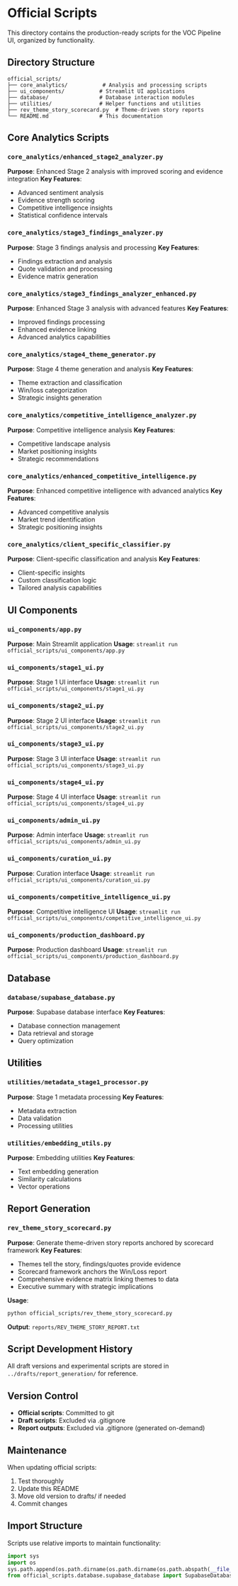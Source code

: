 # Official Scripts

This directory contains the production-ready scripts for the VOC Pipeline UI, organized by functionality.

## Directory Structure

```
official_scripts/
├── core_analytics/           # Analysis and processing scripts
├── ui_components/           # Streamlit UI applications
├── database/                # Database interaction modules
├── utilities/               # Helper functions and utilities
├── rev_theme_story_scorecard.py  # Theme-driven story reports
└── README.md                # This documentation
```

## Core Analytics Scripts

### `core_analytics/enhanced_stage2_analyzer.py`
**Purpose**: Enhanced Stage 2 analysis with improved scoring and evidence integration
**Key Features**:
- Advanced sentiment analysis
- Evidence strength scoring
- Competitive intelligence insights
- Statistical confidence intervals

### `core_analytics/stage3_findings_analyzer.py`
**Purpose**: Stage 3 findings analysis and processing
**Key Features**:
- Findings extraction and analysis
- Quote validation and processing
- Evidence matrix generation

### `core_analytics/stage3_findings_analyzer_enhanced.py`
**Purpose**: Enhanced Stage 3 analysis with advanced features
**Key Features**:
- Improved findings processing
- Enhanced evidence linking
- Advanced analytics capabilities

### `core_analytics/stage4_theme_generator.py`
**Purpose**: Stage 4 theme generation and analysis
**Key Features**:
- Theme extraction and classification
- Win/loss categorization
- Strategic insights generation

### `core_analytics/competitive_intelligence_analyzer.py`
**Purpose**: Competitive intelligence analysis
**Key Features**:
- Competitive landscape analysis
- Market positioning insights
- Strategic recommendations

### `core_analytics/enhanced_competitive_intelligence.py`
**Purpose**: Enhanced competitive intelligence with advanced analytics
**Key Features**:
- Advanced competitive analysis
- Market trend identification
- Strategic positioning insights

### `core_analytics/client_specific_classifier.py`
**Purpose**: Client-specific classification and analysis
**Key Features**:
- Client-specific insights
- Custom classification logic
- Tailored analysis capabilities

## UI Components

### `ui_components/app.py`
**Purpose**: Main Streamlit application
**Usage**: `streamlit run official_scripts/ui_components/app.py`

### `ui_components/stage1_ui.py`
**Purpose**: Stage 1 UI interface
**Usage**: `streamlit run official_scripts/ui_components/stage1_ui.py`

### `ui_components/stage2_ui.py`
**Purpose**: Stage 2 UI interface
**Usage**: `streamlit run official_scripts/ui_components/stage2_ui.py`

### `ui_components/stage3_ui.py`
**Purpose**: Stage 3 UI interface
**Usage**: `streamlit run official_scripts/ui_components/stage3_ui.py`

### `ui_components/stage4_ui.py`
**Purpose**: Stage 4 UI interface
**Usage**: `streamlit run official_scripts/ui_components/stage4_ui.py`

### `ui_components/admin_ui.py`
**Purpose**: Admin interface
**Usage**: `streamlit run official_scripts/ui_components/admin_ui.py`

### `ui_components/curation_ui.py`
**Purpose**: Curation interface
**Usage**: `streamlit run official_scripts/ui_components/curation_ui.py`

### `ui_components/competitive_intelligence_ui.py`
**Purpose**: Competitive intelligence UI
**Usage**: `streamlit run official_scripts/ui_components/competitive_intelligence_ui.py`

### `ui_components/production_dashboard.py`
**Purpose**: Production dashboard
**Usage**: `streamlit run official_scripts/ui_components/production_dashboard.py`

## Database

### `database/supabase_database.py`
**Purpose**: Supabase database interface
**Key Features**:
- Database connection management
- Data retrieval and storage
- Query optimization

## Utilities

### `utilities/metadata_stage1_processor.py`
**Purpose**: Stage 1 metadata processing
**Key Features**:
- Metadata extraction
- Data validation
- Processing utilities

### `utilities/embedding_utils.py`
**Purpose**: Embedding utilities
**Key Features**:
- Text embedding generation
- Similarity calculations
- Vector operations

## Report Generation

### `rev_theme_story_scorecard.py`
**Purpose**: Generate theme-driven story reports anchored by scorecard framework
**Key Features**:
- Themes tell the story, findings/quotes provide evidence
- Scorecard framework anchors the Win/Loss report
- Comprehensive evidence matrix linking themes to data
- Executive summary with strategic implications

**Usage**:
```bash
python official_scripts/rev_theme_story_scorecard.py
```

**Output**: `reports/REV_THEME_STORY_REPORT.txt`

## Script Development History

All draft versions and experimental scripts are stored in `../drafts/report_generation/` for reference.

## Version Control

- **Official scripts**: Committed to git
- **Draft scripts**: Excluded via .gitignore
- **Report outputs**: Excluded via .gitignore (generated on-demand)

## Maintenance

When updating official scripts:
1. Test thoroughly
2. Update this README
3. Move old version to drafts/ if needed
4. Commit changes

## Import Structure

Scripts use relative imports to maintain functionality:

```python
import sys
import os
sys.path.append(os.path.dirname(os.path.dirname(os.path.abspath(__file__))))
from official_scripts.database.supabase_database import SupabaseDatabase
``` 